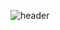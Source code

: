 ![header](https://capsule-render.vercel.app/api?type=waving&color=gradient&customColorList=3&height=300&section=header&text=HyundongSung&animation=fadeIn&20render&fontSize=70)
